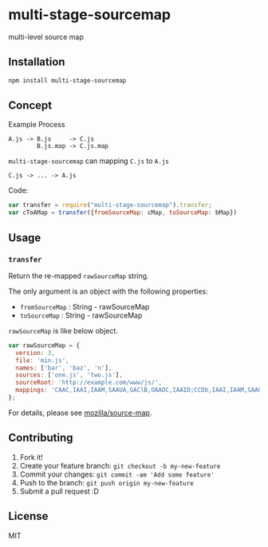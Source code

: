# multi-stage-sourcemap 

multi-level source map 

## Installation

``` sh
npm install multi-stage-sourcemap
```

## Concept

Example Process

```
A.js -> B.js     -> C.js
        B.js.map -> C.js.map
```

`multi-stage-sourcemap` can mapping `C.js` to `A.js`
 
```
C.js -> ... -> A.js
```

Code:

``` js
var transfer = require("multi-stage-sourcemap").transfer;
var cToAMap = transfer({fromSourceMap: cMap, toSourceMap: bMap})
```

## Usage

### `transfer`

Return the re-mapped `rawSourceMap` string.

The only argument is an object with the following properties:

- `fromSourceMap` : String - rawSourceMap
- `toSourceMap` : String - rawSourceMap

`rawSourceMap` is like below object.

``` js
var rawSourceMap = {
  version: 3,
  file: 'min.js',
  names: ['bar', 'baz', 'n'],
  sources: ['one.js', 'two.js'],
  sourceRoot: 'http://example.com/www/js/',
  mappings: 'CAAC,IAAI,IAAM,SAAUA,GAClB,OAAOC,IAAID;CCDb,IAAI,IAAM,SAAUE,GAClB,OAAOA'
};
```

For details, please see [mozilla/source-map](https://github.com/mozilla/source-map/#sourcemapconsumer "mozilla/source-map").

## Contributing

1. Fork it!
2. Create your feature branch: `git checkout -b my-new-feature`
3. Commit your changes: `git commit -am 'Add some feature'`
4. Push to the branch: `git push origin my-new-feature`
5. Submit a pull request :D

## License

MIT